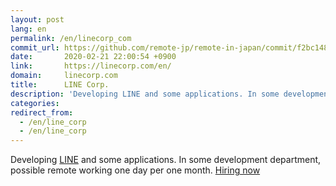 ```yaml
---
layout: post
lang: en
permalink: /en/linecorp_com
commit_url: https://github.com/remote-jp/remote-in-japan/commit/f2bc1480686d37462262eb5652d9c76944f433af
date:       2020-02-21 22:00:54 +0900
link:       https://linecorp.com/en/
domain:     linecorp.com
title:      LINE Corp.
description: 'Developing LINE and some applications. In some development department, possible remote working one day per one month. Hiring now'
categories: 
redirect_from:
  - /en/line_corp
  - /en/line_corp
---
```


<p>Developing <a href="https://line.me/en-US">LINE</a> and some applications. In some development department, possible remote working one day per one month. <a href="https://career.linecorp.com/linecorp/teams">Hiring now</a></p>
